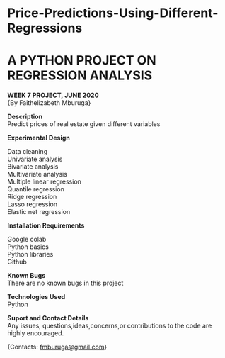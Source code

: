 # Price-Predictions-Using-Different-Regressions
# A PYTHON PROJECT ON REGRESSION ANALYSIS
**WEEK 7 PROJECT, JUNE 2020**\
{By Faithelizabeth Mburuga}

**Description**\
Predict prices of real estate given different variables

**Experimental Design**

Data cleaning\
Univariate analysis\
Bivariate analysis\
Multivariate analysis\
Multiple linear regression\
Quantile regression\
Ridge regression\
Lasso regression\
Elastic net regression

**Installation Requirements**

Google colab\
Python basics\
Python libraries\
Github

**Known Bugs**\
There are no known bugs in this project

**Technologies Used**\
Python

**Suport and Contact Details**\
Any issues, questions,ideas,concerns,or contributions to the code are highly encouraged.

{Contacts: fmburuga@gmail.com}
